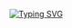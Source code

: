 [![Typing SVG](https://readme-typing-svg.demolab.com?font=Fira+Code&pause=1000&color=00FF00&center=true&width=435&lines=Joseph+Mearman;Joseph+Mearmann;Joe+Mearman;Joseph+Mearmon;Jo+Mearman;Joe+Meerman;Joseph+Meerman;Joe+Marman;Joseph+Mereman;Joe+Merman;Joseph+Mirman;Joseph+Merman;Joel+Mearman;Joe+Meanman;Joseph+Meirman;Joe+Mearmen;Joesph+Mearman;Joseph+Mareman;Jospeh+Mearman;Joe+Mereman;Joe+Mareman;Joseph+Mearmen;Joseph+Mareman;Joseph+Meatman;Giuseppe+Mearmen;Joseph+Mearman)](https://git.io/typing-svg)
